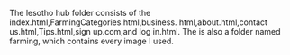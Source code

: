 The lesotho hub folder consists of the index.html,FarmingCategories.html,business. html,about.html,contact us.html,Tips.html,sign up.com,and log in.html.
The is also a folder named farming, which contains every image I used.

